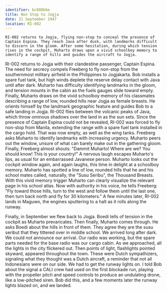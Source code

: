 ```yaml
---
identifier: bc888b6e
title: Non Stop to Jogja
date: 21 September 1947 
location: RI-002
---
```


``` {.synopsis}
RI-002 returns to Jogja, flying non-stop to conceal the presence of Captain Espina. They reach Java after dusk, with landmarks difficult to discern in the gloom. After some hesitation, during which tension rises in the cockpit, Muharto draws upon a vivid schoolboy memory to identify a range of hills and guides the aircraft to Jogja.
```

RI-002 returns to Jogja with their clandestine passenger, Captain
Espina. The need for secrecy compels Freeberg to fly non-stop from the
southernmost military airfield in the Philippines to Jogjakarta. Bob
installs a spare fuel tank, but high winds deplete the reserve delay
contact with Java until after dark. Muharto has difficulty identifying
landmarks in the gloom, and tension mounts in the cabin as the fuels
gauges slide toward empty. Finally, Muharto draws on the vivid schoolboy
memory of his classmates describing a range of low, rounded hills near
Jogja as female breasts. He orients himself by the landmark geographic
feature and guides Bob to a safe landing in Jogja. RI-002 flies between
the volcanic peaks of Java, which throw ominous shadows over the land in
as the sun sets. Since the presence of Captain Espina could not be
revealed, RI-002 was forced to fly non-stop from Manila, extending the
range with a spare fuel tank installed in the cargo hold. That was now
empty, as well as the wing tanks. Freeberg asks Muharto to identify
landmarks with increasing urgency. Muharto peers out the window, unsure
of what can barely make out in the gathering gloom. Finally, Freeberg
almost shouts: "Dammit Muharto! Where are we? You should know! This is
your country!" A nervous laugh escapes Muharto's lips, as usual for an
embarrassed Javanese person. Muharto looks out the cockpit window again,
and again laughs, this time in delight at a schoolboy memory. Muharto
has spotted a line of low, rounded hills that he and his school mates
called, naturally, the "Susu Seribu", the Thousand Breasts. With this
vivid memory trigger Muharto can clearly visualize the relevant page in
his school atlas. Now with authority in his voice, he tells Freeberg:
"Fly toward those hills, turn to the west and follow them until the last
one, then turn back north and fly for 30 kilometers." A few minutes
later, RI-002 lands in Maguwo, the engines sputtering to a halt as it
rolls along the runway.

Finally, in September we flew back to Jogja. Boedi tells of tension in
the cockpit as Muharto prevaricates. Then finally, Muharto comes
through. He asks Boedi about the hills in front of them. They agree they
are the susu seribut that they tittered over in middle school. We
arrived long after dark. We could not announce our arrival. Our radio
was working, but the spare parts needed for the base radio was our cargo
cabin. As we approached, all the lights in the city flickered out. Then
points of light, flashlights pointed skyward, appeared throughout the
town. These were Dutch sympathizers, signaling what they thought was a
Dutch aircraft, a reminder that not all Indonesians were on our side. We
had to get the runway lights on. I told Bob about the signal a CALI crew
had used on the first blockade run, playing with the propeller pitch and
speed controls to produce an undulating drone, like a low-pitched siren.
Bob did this, and a few moments later the runway lights blazed on, and
we landed.
